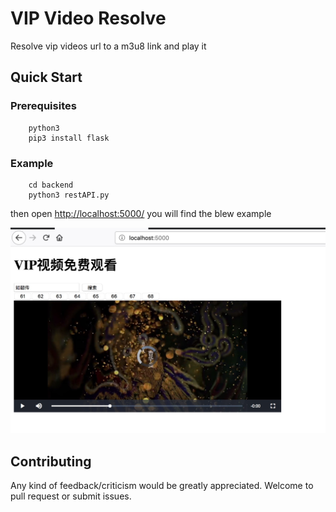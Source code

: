 # VIP Video Resolve

Resolve vip videos url to a m3u8 link and play it


## Quick Start

### Prerequisites

```
	python3
	pip3 install flask
```

### Example

```
	cd backend
	python3 restAPI.py
```

then open [http://localhost:5000/](http://localhost:5000/) you will find the blew example

![avatar](assert/demo.png)

## Contributing


Any kind of feedback/criticism would be greatly appreciated. Welcome to pull request or submit issues.
